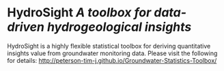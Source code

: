HydroSight 
_A toolbox for data-driven hydrogeological insights_
==============================

HydroSight is a highly flexible statistical toolbox for deriving quantitative insights value from groundwater monitoring data. Please visit the following for details: http://peterson-tim-j.github.io/Groundwater-Statistics-Toolbox/